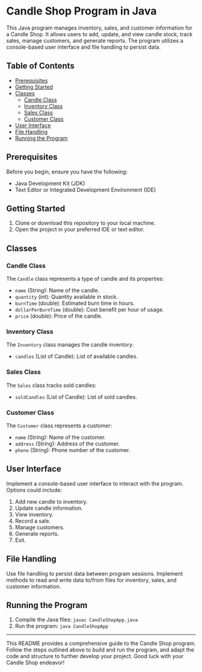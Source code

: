 # Candle Shop Program in Java

This Java program manages inventory, sales, and customer information for a Candle Shop. It allows users to add, update, and view candle stock, track sales, manage customers, and generate reports. The program utilizes a console-based user interface and file handling to persist data.

## Table of Contents

- [Prerequisites](#prerequisites)
- [Getting Started](#getting-started)
- [Classes](#classes)
    - [Candle Class](#candle-class)
    - [Inventory Class](#inventory-class)
    - [Sales Class](#sales-class)
    - [Customer Class](#customer-class)
- [User Interface](#user-interface)
- [File Handling](#file-handling)
- [Running the Program](#running-the-program)

## Prerequisites

Before you begin, ensure you have the following:

- Java Development Kit (JDK)
- Text Editor or Integrated Development Environment (IDE)

## Getting Started

1. Clone or download this repository to your local machine.
2. Open the project in your preferred IDE or text editor.

## Classes

### Candle Class

The `Candle` class represents a type of candle and its properties:

- `name` (String): Name of the candle.
- `quantity` (int): Quantity available in stock.
- `burnTime` (double): Estimated burn time in hours.
- `dollarPerBurnTime` (double): Cost benefit per hour of usage.
- `price` (double): Price of the candle.

### Inventory Class

The `Inventory` class manages the candle inventory:

- `candles` (List of Candle): List of available candles.

### Sales Class

The `Sales` class tracks sold candles:

- `soldCandles` (List of Candle): List of sold candles.

### Customer Class

The `Customer` class represents a customer:

- `name` (String): Name of the customer.
- `address` (String): Address of the customer.
- `phone` (String): Phone number of the customer.

## User Interface

Implement a console-based user interface to interact with the program. Options could include:

1. Add new candle to inventory.
2. Update candle information.
3. View inventory.
4. Record a sale.
5. Manage customers.
6. Generate reports.
7. Exit.

## File Handling

Use file handling to persist data between program sessions. Implement methods to read and write data to/from files for inventory, sales, and customer information.

## Running the Program

1. Compile the Java files: `javac CandleShopApp.java`
2. Run the program: `java CandleShopApp`

---

This README provides a comprehensive guide to the Candle Shop program. Follow the steps outlined above to build and run the program, and adapt the code and structure to further develop your project. Good luck with your Candle Shop endeavor!
